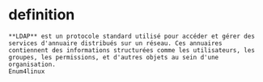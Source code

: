 # **definition** 
	**LDAP** est un protocole standard utilisé pour accéder et gérer des services d'annuaire distribués sur un réseau. Ces annuaires contiennent des informations structurées comme les utilisateurs, les groupes, les permissions, et d'autres objets au sein d'une organisation.
	Enum4linux 